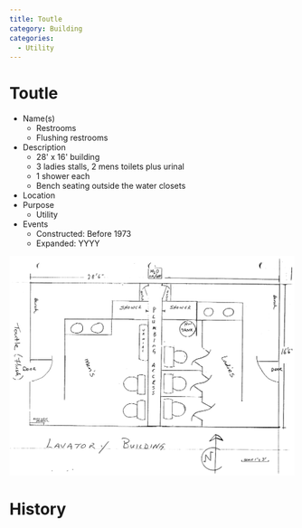 ```yaml
---
title: Toutle
category: Building
categories:
  - Utility
---
```

# Toutle

- Name(s)
  + Restrooms
  + Flushing restrooms
- Description
    - 28' x 16' building
    - 3 ladies stalls, 2 mens toilets plus urinal
    - 1 shower each
    - Bench seating outside the water closets
- Location
- Purpose
    - Utility
- Events
    - Constructed: Before 1973
    - Expanded: YYYY

<img src="scale-toutle.png">

# History
